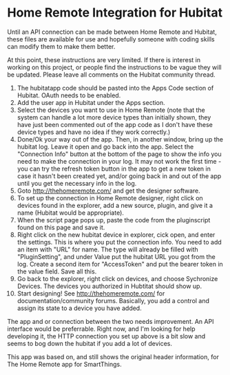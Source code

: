 # Home Remote Integration for Hubitat

Until an API connection can be made between Home Remote and Hubitat, these files are available for use and hopefully someone with coding skills can modify them to make them better.

At this point, these instructions are very limited.   If there is interest in working on this project, or people find the instructions to be vague they will be updated.  Please leave all comments on the Hubitat community thread. 

1) The hubitatapp code should be pasted into the Apps Code section of Hubitat.  OAuth needs to be enabled. 
2) Add the user app in Hubitat under the Apps section. 
3) Select the devices you want to use in Home Remote (note that the system can handle a lot more device types than initially shown, they have just been commented out of the app code as I don't have these device types and have no idea if they work correctly.) 
4) Done/Ok your way out of the app.  Then, in another window, bring up the hubitat log.  Leave it open and go back into the app.  Select the "Connection Info" button at the bottom of the page to show the info you need to make the connection in your log.  It may not work the first time - you can try the refresh token button in the app to get a new token in case it hasn't been created yet, and/or going back in and out of the app until you get the necessary info in the log.  
5) Goto http://thehomeremote.com/ and get the designer software.  
6) To set up the connection in Home Remote designer, right click on devices found in the explorer, add a new source, plugin, and give it a name (Hubitat would be appropriate).
7) When the script page pops up, paste the code from the pluginscript found on this page and save it.   
8) Right click on the new hubitat device in explorer, cick open, and enter the settings.  This is where you put the connection info.   You need to add an item with "URL" for name. The type will already be filled with "PluginSetting", and under Value put the hubitat URL you got from the log.  Create a second item for "AccessToken" and put the bearer token in the value field.  Save all this. 
9) Go back to the explorer, right click on devices, and choose Sychronize Devices.  The devices you authorized in Hubtitat should show up. 
10) Start designing! See http://thehomeremote.com/ for documentation/community forums.   Basically, you add a control and assign its state to a device you have added.   

The app and or connection between the two needs improvement.  An API interface would be preferrable.   Right now, and I'm looking for help developing it, the HTTP connection you set up above is a bit slow and seems to bog down the hubitat if you add a lot of devices.  

This app was based on, and still shows the original header information, for The Home Remote app for SmartThings.  
